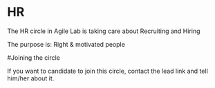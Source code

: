# HR
The HR circle in Agile Lab is taking care about Recruiting and Hiring

The purpose is: Right & motivated people

#Joining the circle

If you want to candidate to join this circle, contact the lead link and tell him/her about it.
